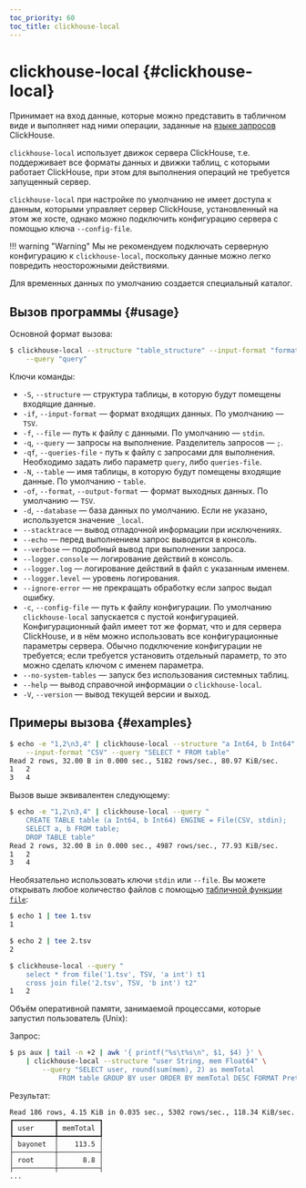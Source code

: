 ```yaml
---
toc_priority: 60
toc_title: clickhouse-local
---
```


# clickhouse-local {#clickhouse-local}

Принимает на вход данные, которые можно представить в табличном виде и выполняет над ними операции, заданные на [языке запросов](../../operations/utilities/clickhouse-local.md) ClickHouse.

`clickhouse-local` использует движок сервера ClickHouse, т.е. поддерживает все форматы данных и движки таблиц, с которыми работает ClickHouse, при этом для выполнения операций не требуется запущенный сервер.

`clickhouse-local` при настройке по умолчанию не имеет доступа к данным, которыми управляет сервер ClickHouse, установленный на этом же хосте, однако можно подключить конфигурацию сервера с помощью ключа `--config-file`.

!!! warning "Warning"
    Мы не рекомендуем подключать серверную конфигурацию к `clickhouse-local`, поскольку данные можно легко повредить неосторожными действиями.

Для временных данных по умолчанию создается специальный каталог.

## Вызов программы {#usage}

Основной формат вызова:

``` bash
$ clickhouse-local --structure "table_structure" --input-format "format_of_incoming_data" \
    --query "query"
```

Ключи команды:

-   `-S`, `--structure` — структура таблицы, в которую будут помещены входящие данные.
-   `-if`, `--input-format` — формат входящих данных. По умолчанию — `TSV`.
-   `-f`, `--file` — путь к файлу с данными. По умолчанию — `stdin`.
-   `-q`, `--query` — запросы на выполнение. Разделитель запросов — `;`.
-   `-qf`, `--queries-file` - путь к файлу с запросами для выполнения. Необходимо задать либо параметр `query`, либо `queries-file`.
-   `-N`, `--table` — имя таблицы, в которую будут помещены входящие данные. По умолчанию - `table`.
-   `-of`, `--format`, `--output-format` — формат выходных данных. По умолчанию — `TSV`.
-   `-d`, `--database` — база данных по умолчанию. Если не указано, используется значение `_local`.
-   `--stacktrace` — вывод отладочной информации при исключениях.
-   `--echo` — перед выполнением  запрос выводится в консоль.
-   `--verbose` — подробный вывод при выполнении запроса.
-   `--logger.console` — логирование действий в консоль.
-   `--logger.log` — логирование действий в файл с указанным именем.
-   `--logger.level` — уровень логирования.
-   `--ignore-error` — не прекращать обработку если запрос выдал ошибку.
-   `-c`, `--config-file` — путь к файлу конфигурации. По умолчанию `clickhouse-local` запускается с пустой конфигурацией. Конфигурационный файл имеет тот же формат, что и для сервера ClickHouse, и в нём можно использовать все конфигурационные параметры сервера. Обычно подключение конфигурации не требуется; если требуется установить отдельный параметр, то это можно сделать ключом с именем параметра.
-   `--no-system-tables` — запуск без использования системных таблиц.
-   `--help` — вывод справочной информации о `clickhouse-local`.
-   `-V`, `--version` — вывод текущей версии и выход.

## Примеры вызова {#examples}

``` bash
$ echo -e "1,2\n3,4" | clickhouse-local --structure "a Int64, b Int64" \
    --input-format "CSV" --query "SELECT * FROM table"
Read 2 rows, 32.00 B in 0.000 sec., 5182 rows/sec., 80.97 KiB/sec.
1   2
3   4
```

Вызов выше эквивалентен следующему:

``` bash
$ echo -e "1,2\n3,4" | clickhouse-local --query "
    CREATE TABLE table (a Int64, b Int64) ENGINE = File(CSV, stdin);
    SELECT a, b FROM table;
    DROP TABLE table"
Read 2 rows, 32.00 B in 0.000 sec., 4987 rows/sec., 77.93 KiB/sec.
1   2
3   4
```


Необязательно использовать ключи `stdin` или `--file`. Вы можете открывать любое количество файлов с помощью [табличной функции `file`](../../sql-reference/table-functions/file.md):

``` bash
$ echo 1 | tee 1.tsv
1

$ echo 2 | tee 2.tsv
2

$ clickhouse-local --query "
    select * from file('1.tsv', TSV, 'a int') t1
    cross join file('2.tsv', TSV, 'b int') t2"
1	2
```

Объём оперативной памяти, занимаемой процессами, которые запустил пользователь (Unix):

Запрос:

``` bash
$ ps aux | tail -n +2 | awk '{ printf("%s\t%s\n", $1, $4) }' \
    | clickhouse-local --structure "user String, mem Float64" \
        --query "SELECT user, round(sum(mem), 2) as memTotal
            FROM table GROUP BY user ORDER BY memTotal DESC FORMAT Pretty"
```

Результат:

``` text
Read 186 rows, 4.15 KiB in 0.035 sec., 5302 rows/sec., 118.34 KiB/sec.
┏━━━━━━━━━━┳━━━━━━━━━━┓
┃ user     ┃ memTotal ┃
┡━━━━━━━━━━╇━━━━━━━━━━┩
│ bayonet  │    113.5 │
├──────────┼──────────┤
│ root     │      8.8 │
├──────────┼──────────┤
...
```

